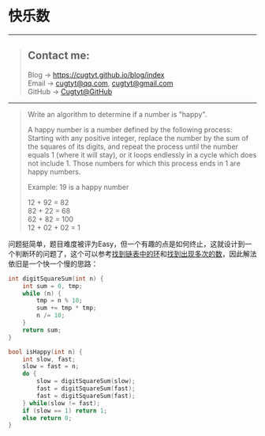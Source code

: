 # 快乐数

---
> ## Contact me:
> Blog -> <https://cugtyt.github.io/blog/index>  
> Email -> <cugtyt@qq.com>, <cugtyt@gmail.com>  
> GitHub -> [Cugtyt@GitHub](https://github.com/Cugtyt)

---

> Write an algorithm to determine if a number is "happy".
>
> A happy number is a number defined by the following process: Starting with any positive integer, replace the number by the sum of the squares of its digits, and repeat the process until the number equals 1 (where it will stay), or it loops endlessly in a cycle which does not include 1. Those numbers for which this process ends in 1 are happy numbers.
>
> Example: 19 is a happy number
>
> 12 + 92 = 82  
> 82 + 22 = 68  
> 62 + 82 = 100  
> 12 + 02 + 02 = 1

问题挺简单，题目难度被评为Easy，但一个有趣的点是如何终止，这就设计到一个判断环的问题了，这个可以参考[找到链表中的环](https://cugtyt.github.io/blog/algo/2018/201802121954)和[找到出现多次的数](https://cugtyt.github.io/blog/algo/2018/201802121450)，因此解法依旧是一个快一个慢的思路：

``` c++
int digitSquareSum(int n) {
    int sum = 0, tmp;
    while (n) {
        tmp = n % 10;
        sum += tmp * tmp;
        n /= 10;
    }
    return sum;
}

bool isHappy(int n) {
    int slow, fast;
    slow = fast = n;
    do {
        slow = digitSquareSum(slow);
        fast = digitSquareSum(fast);
        fast = digitSquareSum(fast);
    } while(slow != fast);
    if (slow == 1) return 1;
    else return 0;
}
```